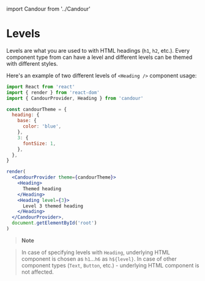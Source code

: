 import Candour from '../Candour'

# Levels

Levels are what you are used to with HTML headings (`h1`, `h2`, etc.). Every
component type from <Candour /> can have a level and different levels can be
themed with different styles.

Here's an example of two different levels of `<Heading />` component usage:

```jsx sandbox
import React from 'react'
import { render } from 'react-dom'
import { CandourProvider, Heading } from 'candour'

const candourTheme = {
  heading: {
    base: {
      color: 'blue',
    },
    3: {
      fontSize: 1,
    },
  },
}

render(
  <CandourProvider theme={candourTheme}>
    <Heading>
      Themed heading
    </Heading>
    <Heading level={3}>
      Level 3 themed heading
    </Heading>
  </CandourProvider>,
  document.getElementById('root')
)
```

> **Note**

> In case of specifying levels with `Heading`, underlying HTML component is
chosen as `h1`...`h6` as `h${level}`. In case of other component types
(`Text`, `Button`, etc.) - underlying HTML component is not affected.
